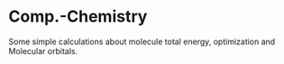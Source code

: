 # Comp.-Chemistry
Some simple calculations about molecule total energy, optimization and Molecular orbitals.
